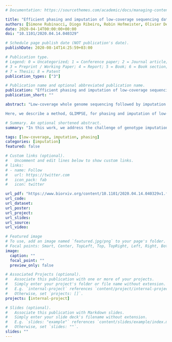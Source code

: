 ```yaml
---
# Documentation: https://sourcethemes.com/academic/docs/managing-content/

title: "Efficient phasing and imputation of low-coverage sequencing data using large reference panels"
authors: [Simone Rubinacci, Diogo Ribeiro, Robin Hofmeister, Olivier Delaneau]
date: 2020-04-14T00:00:00+00:00
doi: "10.1101/2020.04.14.040329"

# Schedule page publish date (NOT publication's date).
publishDate: 2020-08-14T14:25:59+03:00

# Publication type.
# Legend: 0 = Uncategorized; 1 = Conference paper; 2 = Journal article;
# 3 = Preprint / Working Paper; 4 = Report; 5 = Book; 6 = Book section;
# 7 = Thesis; 8 = Patent
publication_types: ["3"]

# Publication name and optional abbreviated publication name.
publication: "Efficient phasing and imputation of low-coverage sequencing data using large reference panels"
publication_short: ""

abstract: "Low-coverage whole genome sequencing followed by imputation has been proposed as a cost-effective genotyping approach for disease and population genetics studies. However, its competitiveness against SNP arrays is undermined as current imputation methods are computationally expensive and unable to leverage large reference panels.

Here, we describe a method, GLIMPSE, for phasing and imputation of low-coverage sequencing datasets from modern reference panels. We demonstrate its remarkable performance across different coverages and human populations. It achieves imputation of a full genome for less than $1, outperforming existing methods by orders of magnitude, with an increased accuracy of more than 20% at rare variants. We also show that 1x coverage enables effective association studies and is better suited than dense SNP arrays to access the impact of rare variations. Overall, this study demonstrates the promising potential of low-coverage imputation and suggests a paradigm shift in the design of future genomic studies."

# Summary. An optional shortened abstract.
summary: "In this work, we address the challenge of genotype imputation and haplotype phasing of low-coverage sequencing datasets using a reference panel of haplotypes. To this aim, we propose a novel method, GLIMPSE (Genotype Likelihoods Imputation and PhaSing mEthod), that is designed for large-scale studies and reference panels, typically comprising thousands of genomes. We show the remarkable performance of GLIMPSE using low-coverage whole genome sequencing data for both European and African American populations, and we demonstrate that low-coverage sequencing can be confidently used in downstream analyses. We provide GLIMPSE as a part of an open source software suite that makes imputation for low-coverage sequencing data as convenient as for traditional SNP array platforms."

tags: [low-coverage, imputation, phasing]
categories: [imputation]
featured: false

# Custom links (optional).
#   Uncomment and edit lines below to show custom links.
# links:
# - name: Follow
#   url: https://twitter.com
#   icon_pack: fab
#   icon: twitter

url_pdf: "https://www.biorxiv.org/content/10.1101/2020.04.14.040329v1.full.pdf"
url_code:
url_dataset:
url_poster:
url_project:
url_slides:
url_source:
url_video:

# Featured image
# To use, add an image named `featured.jpg/png` to your page's folder. 
# Focal points: Smart, Center, TopLeft, Top, TopRight, Left, Right, BottomLeft, Bottom, BottomRight.
image:
  caption: ""
  focal_point: ""
  preview_only: false

# Associated Projects (optional).
#   Associate this publication with one or more of your projects.
#   Simply enter your project's folder or file name without extension.
#   E.g. `internal-project` references `content/project/internal-project/index.md`.
#   Otherwise, set `projects: []`.
projects: [internal-project]

# Slides (optional).
#   Associate this publication with Markdown slides.
#   Simply enter your slide deck's filename without extension.
#   E.g. `slides: "example"` references `content/slides/example/index.md`.
#   Otherwise, set `slides: ""`.
slides: ""
---
```

